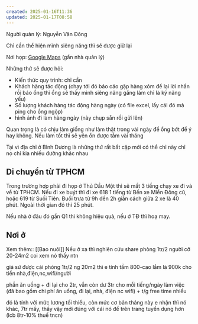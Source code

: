 ```yaml
---
created: 2025-01-16T11:36
updated: 2025-01-17T08:58
---
```

Người quản lý: Nguyễn Văn Đông

Chỉ cần thể hiện mình siêng năng thì sẽ được giữ lại

Nơi họp: [Google Maps](https://maps.app.goo.gl/4X2pncVTWanQU8vb7) (gần nhà quản lý)

Những thứ sẽ được hỏi:
- Kiến thức quy trình: chỉ cần 
- Khách hàng tác động (chạy tới đó báo cáo gặp hàng xóm để lại lời nhắn rồi báo ổng thì ổng sẽ thấy mình siêng năng gắng làm chỉ là kỹ năng yếu)
- Số lượng khách hàng tác động hàng ngày (có file excel, lấy cái đó mà ping cho ổng ngộp)
- hình ảnh đi làm hàng ngày (này chụp sẵn rồi gửi lên)

Quan trọng là có chịu làm giống như làm thật trong vài ngày để ổng bớt để ý hay không. Nếu làm tốt thì sẽ yên ổn được tầm vài tháng

Tại vì địa chỉ ở Bình Dương là những thứ rất bất cập mới có thể chỉ này chỉ nọ chỉ kia nhiều đường khác nhau

## Di chuyển từ TPHCM
Trong trường hợp phải đi họp ở Thủ Dầu Một thì sẽ mất 3 tiếng chạy xe đi và về từ TPHCM. Nếu đi xe buýt thì đi xe 618 1 tiếng từ Bến xe Miền Đông cũ, hoặc 619 từ Suối Tiên. Buổi trưa từ 9h đến 2h giãn cách giữa 2 xe là 40 phút. Ngoài thời gian đó thì 25 phút.

Nếu nhà ở đâu đó gần Q1 thì không hiệu quả, nếu ở TĐ thì hoạ may. 

## Nơi ở
Xem thêm:: [[Bao nuôi]]
Nếu ở xa thì nghiên cứu share phòng 1tr/2 người cỡ 20-24m2 coi xem nó thấy ntn

giả sử được cái phòng 1tr/2 ng 20m2 thì e tính tầm 800-cao lắm là 900k cho tiền nhà,điện,nc,wifi/người

phần ăn uống + đi lại cho 2tr, vẫn còn dư 3tr cho mỗi tiếng/ngày làm việc (đã bao gồm chi phí ăn uống, đi lại, nhà, điện nc wifi) + t/g free time nhiều

đó là tính với mức lương tối thiểu, còn mức cơ bản tháng này e nhận thì nó khác, 7tr mấy, thấy vậy mới đúng với cái nó để trên trang tuyển dụng hơn (lcb 8tr-10% thuế tncn)

